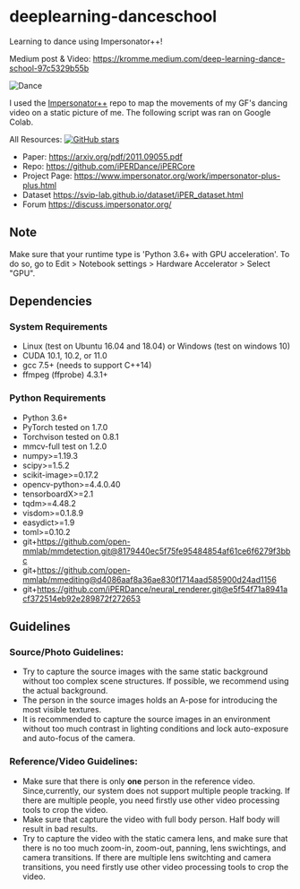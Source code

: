 # deeplearning-danceschool
Learning to dance using Impersonator++!

Medium post & Video: https://kromme.medium.com/deep-learning-dance-school-97c5329b55b

![Dance](https://miro.medium.com/max/700/1*WiWrMWB7uCzfwR9i83JyFQ.gif)

I used the [Impersonator++](https://github.com/iPERDance/iPERCore) repo to map the movements of my GF's dancing video on a static picture of me. The following script was ran on Google Colab.

All Resources:
[![GitHub stars](https://img.shields.io/github/stars/iPERDance/iPERCore?style=social)](https://github.com/iPERDance/iPERCore)

- Paper: https://arxiv.org/pdf/2011.09055.pdf
- Repo: https://github.com/iPERDance/iPERCore
- Project Page: https://www.impersonator.org/work/impersonator-plus-plus.html
- Dataset https://svip-lab.github.io/dataset/iPER_dataset.html
- Forum https://discuss.impersonator.org/

## Note
Make sure that your runtime type is 'Python 3.6+ with GPU acceleration'. To do so, go to Edit > Notebook settings > Hardware Accelerator > Select "GPU".

## Dependencies
### System Requirements
 - Linux (test on Ubuntu 16.04 and 18.04) or Windows (test on windows 10)
 - CUDA 10.1, 10.2, or 11.0
 - gcc 7.5+ (needs to support C++14)
 - ffmpeg (ffprobe) 4.3.1+

### Python Requirements
- Python 3.6+
- PyTorch tested on 1.7.0
- Torchvison tested on 0.8.1
- mmcv-full test on 1.2.0
- numpy>=1.19.3
- scipy>=1.5.2
- scikit-image>=0.17.2
- opencv-python>=4.4.0.40
- tensorboardX>=2.1
- tqdm>=4.48.2
- visdom>=0.1.8.9
- easydict>=1.9
- toml>=0.10.2
- git+https://github.com/open-mmlab/mmdetection.git@8179440ec5f75fe95484854af61ce6f6279f3bbc
- git+https://github.com/open-mmlab/mmediting@d4086aaf8a36ae830f1714aad585900d24ad1156
- git+https://github.com/iPERDance/neural_renderer.git@e5f54f71a8941acf372514eb92e289872f272653

## Guidelines
### Source/Photo Guidelines:
- Try to capture the source images with the same static background without too complex scene structures. If possible, we recommend using the
actual background.
- The person in the source images holds an A-pose for introducing the most visible textures.
- It is recommended to capture the source images in an environment without too much contrast in lighting conditions and lock auto-exposure and auto-focus of the camera.

### Reference/Video Guidelines:
- Make sure that there is only **one** person in the reference video. Since,currently, our system does not support multiple people tracking. If there are multiple people, you need firstly use other video processing tools to crop the video.
- Make sure that capture the video with full body person. Half body will result in bad results.
- Try to capture the video with the static camera lens, and make sure that there is no too much zoom-in, zoom-out, panning, lens swichtings, and camera transitions. If there are multiple lens switchting and camera transitions, you need firstly use other video processing tools to crop the video.
